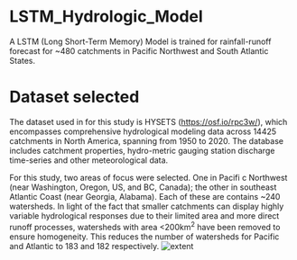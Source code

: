 # LSTM_Hydrologic_Model
A LSTM (Long Short-Term Memory) Model is trained for rainfall-runoff forecast for ~480 catchments in Pacific Northwest and South Atlantic States.

# Dataset selected
The dataset used in for this study is HYSETS (https://osf.io/rpc3w/), which encompasses comprehensive hydrological modeling data across 14425 catchments in North America, spanning
from 1950 to 2020. The database includes catchment properties, hydro-metric gauging station discharge time-series and other meteorological data.

For this study, two areas of focus were selected. One in Pacifi c Northwest (near Washington, Oregon, US, and BC, Canada); the other in southeast Atlantic Coast (near Georgia, Alabama). Each of these are contains ~240 watersheds. In light of the fact that smaller catchments can display highly variable hydrological responses due to their limited area and more direct runoff processes, watersheds with area <200km<sup>2</sup> have been removed to ensure homogeneity. This reduces the number of watersheds for Pacific and Atlantic to 183 and 182 respectively.
![extent](https://github.com/user-attachments/assets/3ee0d471-18e2-4c92-ac94-3e1b320fdb66)

